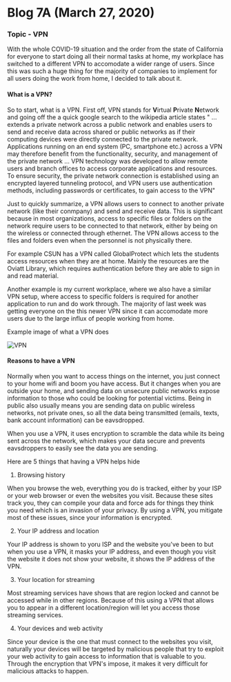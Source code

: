 # Blog 7A (March 27, 2020) 

### Topic - VPN 

With the whole COVID-19 situation and the order from the state of California for everyone to start doing all their normal tasks at home, my workplace has switched to a different VPN to accomodate a wider range of users. Since this was such a huge thing for the majority of companies to implement for all users doing the work from home, I decided to talk about it. 

#### What is a VPN?

So to start, what is a VPN.  First off, VPN stands for **V**irtual **P**rivate **N**etwork and going off the a quick google search to the wikipedia article states " ... extends a private network across a public network and enables users to send and receive data across shared or public networks as if their computing devices were directly connected to the private network. Applications running on an end system (PC, smartphone etc.) across a VPN may therefore benefit from the functionality, security, and management of the private network ... VPN technology was developed to allow remote users and branch offices to access corporate applications and resources. To ensure security, the private network connection is established using an encrypted layered tunneling protocol, and VPN users use authentication methods, including passwords or certificates, to gain access to the VPN"

Just to quickly summarize, a VPN allows users to connect to another private network (like their conmpany) and send and receive data.  This is significant because in most organizations, access to specific files or folders on the network require users to be connected to that network, either by being on the wireless or connected through ethernet. The VPN allows access to the files and folders even when the personnel is not physically there.

For example CSUN has a VPN called GlobalProtect which lets the students access resources when they are at home. Mainly the resources are the Oviatt Library, which requires authentication before they are able to sign in and read material.

Another example is my current workplace, where we also have a similar VPN setup, where access to specific folders is required for another application to run and do work through. The majority of last week was getting everyone on the this newer VPN since it can accomodate more users due to the large influx of people working from home.

Example image of what a VPN does

![VPN](https://upload.wikimedia.org/wikipedia/commons/thumb/e/e8/VPN_overview-en.svg/660px-VPN_overview-en.svg.png)

#### Reasons to have a VPN

Normally when you want to access things on the internet, you just connect to your home wifi and boom you have access. But it changes when you are outside your home, and sending data on unsecure public networks expose information to those who could be looking for potential victims.  Being in public also usually means you are sending data on public wireless networks, not private ones, so all the data being transmitted (emails, texts, bank account information) can be eavsdropped. 

When you use a VPN, it uses encryption to scramble the data while its being sent across the network, which makes your data secure and prevents eavsdroppers to easily see the data you are sending.

Here are 5 things that having a VPN helps hide
1. Browsing history 

When you browse the web, everything you do is tracked, either by your ISP or your web browser or even the websites you visit.  Because these sites track you, they can compile your data and force ads for things they think you need which is an invasion of your privacy.  By using a VPN, you mitigate most of these issues, since your information is encrypted.

2. Your IP address and location

Your IP address is shown to yoru ISP and the website you've been to but when you use a VPN, it masks your IP address, and even though you visit the website it does not show your website, it shows the IP address of the VPN.

3. Your location for streaming 

Most streaming services have shows that are region locked and cannot be accessed while in other regions. Because of this using a VPN that allows you to appear in a different location/region will let you access those streaming services.

4. Your devices and web activity

Since your device is the one that must connect to the websites you visit, naturally your devices will be targeted by malicious people that try to exploit your web activity to gain access to information that is valuable to you. Through the encryption that VPN's impose, it makes it very difficult for malicious attacks to happen.



